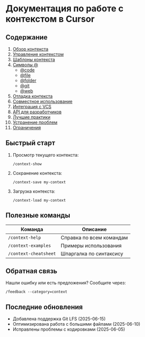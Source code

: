 # Документация по работе с контекстом в Cursor

## Содержание

1. [Обзор контекста](./overview.md)
2. [Управление контекстом](./management.md)
3. [Шаблоны контекста](./templates.md)
4. [Символы @](./@-symbols/overview.md)
   - [@code](./@-symbols/@-code.md)
   - [@file](./@-symbols/@-file.md)
   - [@folder](./@-symbols/@-folder.md)
   - [@git](./@-symbols/@-git.md)
   - [@web](./@-symbols/@-web.md)
5. [Отладка контекста](./debugging.md)
6. [Совместное использование](./sharing.md)
7. [Интеграция с VCS](./version-control.md)
8. [API для разработчиков](./api.md)
9. [Лучшие практики](./best-practices.md)
10. [Устранение проблем](./troubleshooting.md)
11. [Ограничения](./limitations.md)

## Быстрый старт

1. Просмотр текущего контекста:
   ```cursor
   /context-show
   ```

2. Сохранение контекста:
   ```cursor
   /context-save my-context
   ```

3. Загрузка контекста:
   ```cursor
   /context-load my-context
   ```

## Полезные команды

| Команда               | Описание                  |
|-----------------------|--------------------------|
| `/context-help`       | Справка по всем командам |
| `/context-examples`   | Примеры использования    |
| `/context-cheatsheet` | Шпаргалка по синтаксису  |

## Обратная связь

Нашли ошибку или есть предложения? Сообщите через:
```cursor
/feedback --category=context
```

## Последние обновления
- Добавлена поддержка Git LFS (2025-06-15)
- Оптимизирована работа с большими файлами (2025-06-10)
- Исправлены проблемы с кодировками (2025-06-05)